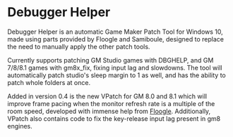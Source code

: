 # Debugger Helper

Debugger Helper is an automatic Game Maker Patch Tool for Windows 10, made using parts provided by Floogle and Samiboule, designed to replace the need to manually apply the other patch tools.

Currently supports patching GM Studio games with DBGHELP, and GM 7/8/8.1 games with gm8x_fix, fixing input lag and slowdowns. The tool will automatically patch studio's sleep margin to 1 as well, and has the ability to patch whole folders at once.

Added in version 0.4 is the new VPatch for GM 8.0 and 8.1 which will improve frame pacing when the monitor refresh rate is a multiple of the room speed, developed with immense help from [Floogle](https://github.com/skyfloogle). Additionally, VPatch also contains code to fix the key-release input lag present in gm8 engines.
